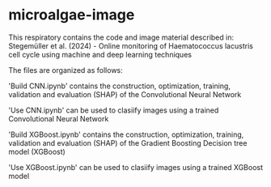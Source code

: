 # microalgae-image

This respiratory contains the code and image material described in: Stegemüller et al. (2024) -  Online monitoring of Haematococcus lacustris cell cycle using machine and deep learning techniques

The files are organized as follows: 

'Build CNN.ipynb' contains the construction, optimization, training, validation and evaluation (SHAP) of the Convolutional Neural Network 

'Use CNN.ipynb' can be used to clasiify images using a trained Convolutional Neural Network

'Build XGBoost.ipynb' contains the construction, optimization, training, validation and evaluation (SHAP) of the Gradient Boosting Decision tree model (XGBoost)

'Use XGBoost.ipynb' can be used to clasiify images using a trained XGBoost model
